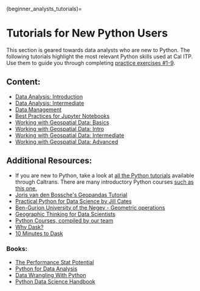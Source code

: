 (beginner_analysts_tutorials)=

# Tutorials for New Python Users

This section is geared towards data analysts who are new to Python. The following tutorials highlight the most relevant Python skills used at Cal ITP. Use them to guide you through completing [practice exercises #1-9](https://github.com/cal-itp/data-analyses/tree/main/starter_kit).

## Content:

- [Data Analysis: Introduction](pandas-intro)
- [Data Analysis: Intermediate](pandas-intermediate)
- [Data Management](data-management-page)
- [Best Practices for Jupyter Notebooks](nb-best-practices)
- [Working with Geospatial Data: Basics](geo-basics)
- [Working with Geospatial Data: Intro](geo-intro)
- [Working with Geospatial Data: Intermediate](geo-intermediate)
- [Working with Geospatial Data: Advanced](geo-advanced)

## Additional Resources:

- If you are new to Python, take a look at [all the Python tutorials](https://www.linkedin.com/learning/search?keywords=python&u=36029164) available through Caltrans. There are many introductory Python courses [such as this one.](https://www.linkedin.com/learning/python-essential-training-18764650/getting-started-with-python?autoplay=true&u=36029164)
- [Joris van den Bossche's Geopandas Tutorial](https://github.com/jorisvandenbossche/geopandas-tutorial)
- [Practical Python for Data Science by Jill Cates](https://www.practicalpythonfordatascience.com/intro.html)
- [Ben-Gurion University of the Negev - Geometric operations](https://geobgu.xyz/py/geopandas2.html)
- [Geographic Thinking for Data Scientists](https://geographicdata.science/book/notebooks/01_geo_thinking.html)
- [Python Courses, compiled by our team](https://docs.google.com/spreadsheets/d/1Omow8F0SUiMx1jyG7GpbwnnJ5yWqlLeMH7SMtKxwG80/edit?usp=sharing)
- [Why Dask?](https://docs.dask.org/en/stable/why.html)
- [10 Minutes to Dask](https://docs.dask.org/en/stable/10-minutes-to-dask.html)

### Books:

- [The Performance Stat Potential](https://www.brookings.edu/book/the-performancestat-potential/)
- [Python for Data Analysis](http://shop.oreilly.com/product/0636920023784.do)
- [Data Wrangling With Python](http://shop.oreilly.com/product/0636920032861.do)
- [Python Data Science Handbook](https://github.com/jakevdp/PythonDataScienceHandbook/tree/master/notebooks)
